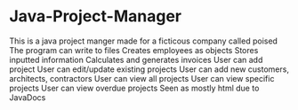 # Java-Project-Manager
This is a java project manger made for a ficticous company called poised
The program can write to files
Creates employees as objects
Stores inputted information
Calculates and generates invoices
User can add project
User can edit/update existing projects
User can add new customers, architects, contractors
User can view all projects
User can view specific projects
User can view overdue projects
Seen as mostly html due to JavaDocs
